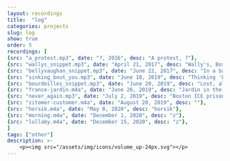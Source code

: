 ```yaml
---
layout: recordings
title:  "log"
categories: projects
slug: log
show: true
order: 5
recordings: [
{src: "a_protest.mp3", date: "?, 2016", desc: "A protest, ?"},
{src: "wallys_snippet.mp3", date: "April 21, 2017", desc: "Wally's, Boston"},
{src: "bellyvaughan_snippet.mp3", date: "June 22, 2017", desc: "In a bar in Bellyvaughn, Ireland"},
{src: "sinking_bout_you.mp3", date: "June 18, 2019", desc: "Thinking 'bout you, St. Petersburg, Russia"},
{src: "bourdeilles_snippet.mp3", date: "June 20, 2019", desc: "Lost, alone, in Bourdeilles, France"},
{src: "france-jardin.m4a", date: "June 26, 2019", desc: "Jardin in the summer"},
{src: "never_again.mp3", date: "July 2, 2019", desc: "Boston ICE prison"},
{src: "zitomer-customer.m4a", date: "August 20, 2019", desc: ""},
{src: "horsik.m4a", date: "May 8, 2020", desc: "horsik"},
{src: "morning.m4a", date: "December 1, 2020", desc: "z"},
{src: "lullaby.m4a", date: "December 15, 2020", desc: "z"},
]
tags: ["other"]
description: >-
    <p><img src="/assets/img/icons/volume_up-24px.svg"></p>
---
```

